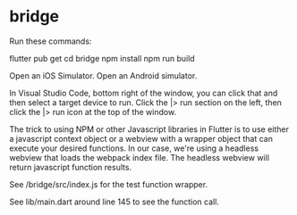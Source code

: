 # bridge

Run these commands:

flutter pub get
cd bridge
npm install
npm run build

Open an iOS Simulator. Open an Android simulator.

In Visual Studio Code, bottom right of the window, you can click that and then select a target device to run. Click the |> run section on the left, then click the |> run icon at the top of the window.

The trick to using NPM or other Javascript libraries in Flutter is to use either a javascript context object or a webview with a wrapper object that can execute your desired functions. In our case, we're using a headless webview that loads the webpack index file. The headless webview will return javascript function results.

See /bridge/src/index.js for the test function wrapper.

See lib/main.dart around line 145 to see the function call.